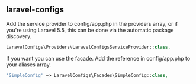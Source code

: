 ## laravel-configs

Add the service provider to config/app.php in the providers array, or if you're using Laravel 5.5, this can be done via the automatic package discovery.

```php
LaravelConfigs\Providers\LaravelConfigsServiceProvider::class,
```

If you want you can use the facade. Add the reference in config/app.php to your aliases array.
```php
'SimpleConfig' => LaravelConfigs\Facades\SimpleConfig::class,
```
